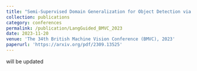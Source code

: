 ```yaml
---
title: "Semi-Supervised Domain Generalization for Object Detection via Language-Guided Feature Alignment"
collection: publications
category: conferences
permalink: /publication/LangGuided_BMVC_2023
date: 2023-11-20
venue: 'The 34th British Machine Vision Conference (BMVC), 2023'
paperurl: 'https://arxiv.org/pdf/2309.13525'
---
```


will be updated
